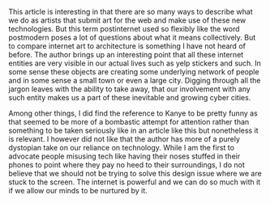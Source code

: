 This article is interesting in that there are so many ways to describe what we do as artists that submit art for the web and make use of these new technologies.  But this term postinternet used so flexibly like the word postmodern poses a lot of questions about what it means collectively.  But to compare internet art to architecture is something I have not heard of before.  The author brings up an interesting point that all these internet entities are very visible in our actual lives such as yelp stickers and such.  In some sense these objects are creating some underlying network of people and in some sense a small town or even a large city.  Digging through all the jargon leaves with the ability to take away, that our involvement with any such entity makes us a part of these inevitable and growing cyber cities. 

Among other things, I did find the reference to Kanye to be pretty funny as that seemed to be more of a bombastic attempt for attention rather than something to be taken seriously like in an article like this but nonetheless it is relevant.  I however did not like that the author has more of a purely dystopian take on our reliance on technology.  While I am the first to advocate people misusing tech like having their noses stuffed in their phones to point where they pay no heed to their surroundings, I do not believe that we should not be trying to solve this design issue where we are stuck to the screen.  The internet is powerful and we can do so much with it if we allow our minds to be nurtured by it.
